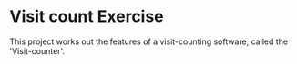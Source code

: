 # Visit count Exercise
This project works out the features of a
visit-counting software, called the 'Visit-counter'.



